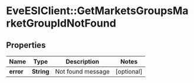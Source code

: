 # EveESIClient::GetMarketsGroupsMarketGroupIdNotFound

## Properties
Name | Type | Description | Notes
------------ | ------------- | ------------- | -------------
**error** | **String** | Not found message | [optional] 


